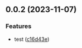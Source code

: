 

## 0.0.2 (2023-11-07)


### Features

* test ([c16d43e](https://hoangtrucit.github.com/hoangtrucit/test-env/commit/c16d43e330e784edf0d806f2185e9ab62f7b8df4))